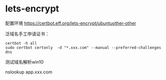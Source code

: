 # lets-encrypt

配置环境 https://certbot.eff.org/lets-encrypt/ubuntuother-other

泛域名手工申请证书：
```
certbot -h all
sudo certbot certonly  -d "*.xxx.com" --manual --preferred-challenges dns
```

测试域名解析win10

nslookup app.xxx.com